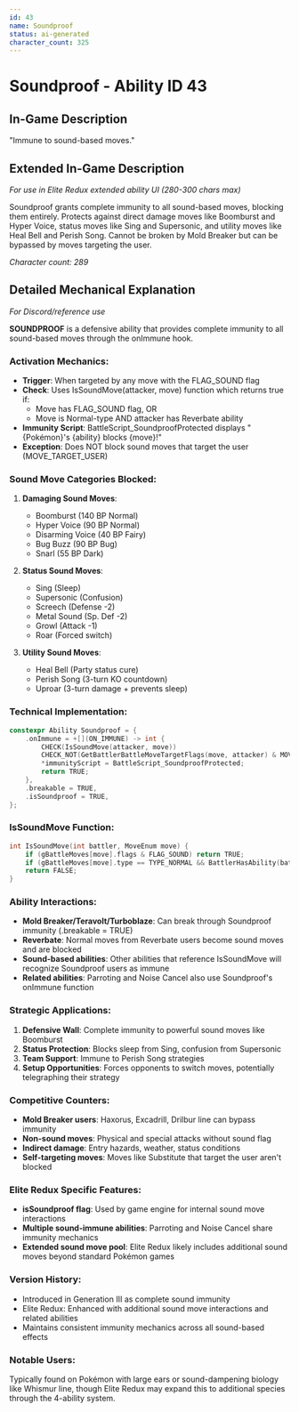 ```yaml
---
id: 43
name: Soundproof
status: ai-generated
character_count: 325
---
```


# Soundproof - Ability ID 43

## In-Game Description
"Immune to sound-based moves."

## Extended In-Game Description
*For use in Elite Redux extended ability UI (280-300 chars max)*

Soundproof grants complete immunity to all sound-based moves, blocking them entirely. Protects against direct damage moves like Boomburst and Hyper Voice, status moves like Sing and Supersonic, and utility moves like Heal Bell and Perish Song. Cannot be broken by Mold Breaker but can be bypassed by moves targeting the user.

*Character count: 289*

## Detailed Mechanical Explanation
*For Discord/reference use*

**SOUNDPROOF** is a defensive ability that provides complete immunity to all sound-based moves through the onImmune hook.

### Activation Mechanics:
- **Trigger**: When targeted by any move with the FLAG_SOUND flag
- **Check**: Uses IsSoundMove(attacker, move) function which returns true if:
  - Move has FLAG_SOUND flag, OR
  - Move is Normal-type AND attacker has Reverbate ability
- **Immunity Script**: BattleScript_SoundproofProtected displays "{Pokémon}'s {ability} blocks {move}!"
- **Exception**: Does NOT block sound moves that target the user (MOVE_TARGET_USER)

### Sound Move Categories Blocked:
1. **Damaging Sound Moves**:
   - Boomburst (140 BP Normal)
   - Hyper Voice (90 BP Normal) 
   - Disarming Voice (40 BP Fairy)
   - Bug Buzz (90 BP Bug)
   - Snarl (55 BP Dark)

2. **Status Sound Moves**:
   - Sing (Sleep)
   - Supersonic (Confusion)
   - Screech (Defense -2)
   - Metal Sound (Sp. Def -2)
   - Growl (Attack -1)
   - Roar (Forced switch)

3. **Utility Sound Moves**:
   - Heal Bell (Party status cure)
   - Perish Song (3-turn KO countdown)
   - Uproar (3-turn damage + prevents sleep)

### Technical Implementation:
```c
constexpr Ability Soundproof = {
    .onImmune = +[](ON_IMMUNE) -> int {
        CHECK(IsSoundMove(attacker, move))
        CHECK_NOT(GetBattlerBattleMoveTargetFlags(move, attacker) & MOVE_TARGET_USER) 
        *immunityScript = BattleScript_SoundproofProtected;
        return TRUE;
    },
    .breakable = TRUE,
    .isSoundproof = TRUE,
};
```

### IsSoundMove Function:
```c
int IsSoundMove(int battler, MoveEnum move) {
    if (gBattleMoves[move].flags & FLAG_SOUND) return TRUE;
    if (gBattleMoves[move].type == TYPE_NORMAL && BattlerHasAbility(battler, ABILITY_REVERBATE, FALSE)) return TRUE;
    return FALSE;
}
```

### Ability Interactions:
- **Mold Breaker/Teravolt/Turboblaze**: Can break through Soundproof immunity (.breakable = TRUE)
- **Reverbate**: Normal moves from Reverbate users become sound moves and are blocked
- **Sound-based abilities**: Other abilities that reference IsSoundMove will recognize Soundproof users as immune
- **Related abilities**: Parroting and Noise Cancel also use Soundproof's onImmune function

### Strategic Applications:
1. **Defensive Wall**: Complete immunity to powerful sound moves like Boomburst
2. **Status Protection**: Blocks sleep from Sing, confusion from Supersonic
3. **Team Support**: Immune to Perish Song strategies
4. **Setup Opportunities**: Forces opponents to switch moves, potentially telegraphing their strategy

### Competitive Counters:
- **Mold Breaker users**: Haxorus, Excadrill, Drilbur line can bypass immunity
- **Non-sound moves**: Physical and special attacks without sound flag
- **Indirect damage**: Entry hazards, weather, status conditions
- **Self-targeting moves**: Moves like Substitute that target the user aren't blocked

### Elite Redux Specific Features:
- **isSoundproof flag**: Used by game engine for internal sound move interactions
- **Multiple sound-immune abilities**: Parroting and Noise Cancel share immunity mechanics
- **Extended sound move pool**: Elite Redux likely includes additional sound moves beyond standard Pokémon games

### Version History:
- Introduced in Generation III as complete sound immunity
- Elite Redux: Enhanced with additional sound move interactions and related abilities
- Maintains consistent immunity mechanics across all sound-based effects

### Notable Users:
Typically found on Pokémon with large ears or sound-dampening biology like Whismur line, though Elite Redux may expand this to additional species through the 4-ability system.